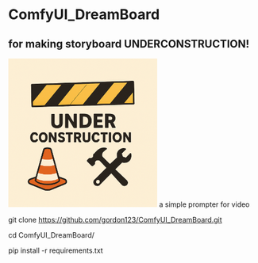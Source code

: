 # ComfyUI_DreamBoard

## for making storyboard UNDERCONSTRUCTION!
<img src="https://github.com/gordon123/lean2ComfyUI/blob/main/image/img/underconstruction.png?raw=true" alt="WanVideo Sampler" width="300"/>
a simple prompter for video

git clone https://github.com/gordon123/ComfyUI_DreamBoard.git

cd ComfyUI_DreamBoard/

pip install -r requirements.txt
